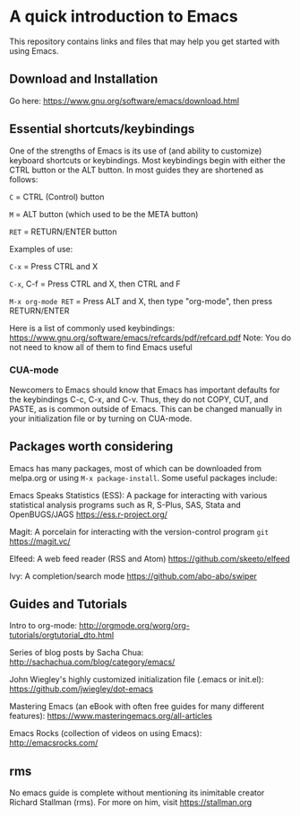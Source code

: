 # A quick introduction to Emacs

This repository contains links and files that may help you get started with using Emacs.

## Download and Installation

Go here:
https://www.gnu.org/software/emacs/download.html


## Essential shortcuts/keybindings

One of the strengths of Emacs is its use of (and ability to customize) keyboard shortcuts or keybindings. Most keybindings begin with either the CTRL button or the ALT button. In most guides they are shortened as follows:

`C` = CTRL (Control) button

`M` = ALT button (which used to be the META button)

`RET` = RETURN/ENTER button


Examples of use:

`C-x` = Press CTRL and X

`C-x`, C-f = Press CTRL and X, then CTRL and F

`M-x org-mode RET` = Press ALT and X, then type "org-mode", then press RETURN/ENTER


Here is a list of commonly used keybindings: https://www.gnu.org/software/emacs/refcards/pdf/refcard.pdf
Note: You do not need to know all of them to find Emacs useful

### CUA-mode

Newcomers to Emacs should know that Emacs has important defaults for the keybindings C-c, C-x, and C-v. Thus, they do not COPY, CUT, and PASTE, as is common outside of Emacs. This can be changed manually in your initialization file or by turning on CUA-mode.

## Packages worth considering

Emacs has many packages, most of which can be downloaded from melpa.org or using `M-x package-install`. Some useful packages include:

Emacs Speaks Statistics (ESS): A package for interacting with various statistical analysis programs such as R, S-Plus, SAS, Stata and OpenBUGS/JAGS
https://ess.r-project.org/

Magit: A porcelain for interacting with the version-control program `git`
https://magit.vc/

Elfeed: A web feed reader (RSS and Atom)
https://github.com/skeeto/elfeed

Ivy: A completion/search mode
https://github.com/abo-abo/swiper

## Guides and Tutorials

Intro to org-mode: http://orgmode.org/worg/org-tutorials/orgtutorial_dto.html

Series of blog posts by Sacha Chua: http://sachachua.com/blog/category/emacs/

John Wiegley's highly customized initialization file (.emacs or init.el): https://github.com/jwiegley/dot-emacs

Mastering Emacs (an eBook with often free guides for many different features): https://www.masteringemacs.org/all-articles

Emacs Rocks (collection of videos on using Emacs): http://emacsrocks.com/

## rms

No emacs guide is complete without mentioning its inimitable creator Richard Stallman (rms). For more on him, visit https://stallman.org

